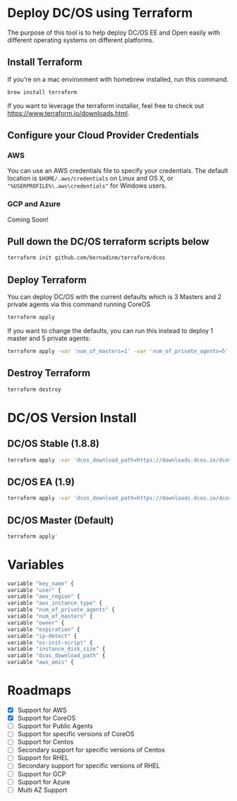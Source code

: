 # Deploy DC/OS using Terraform

The purpose of this tool is to help deploy DC/OS EE and Open easily with different operating systems on different platforms. 

## Install Terraform

If you're on a mac environment with homebrew installed, run this command.

```bash
brew install terraform
```

If you want to leverage the terraform installer, feel free to check out https://www.terraform.io/downloads.html.

## Configure your Cloud Provider Credentials

### AWS

You can use an AWS credentials file to specify your credentials. The default location is `$HOME/.aws/credentials` on Linux and OS X, or `"%USERPROFILE%\.aws\credentials"` for Windows users.

### GCP and Azure

Coming Soon!


## Pull down the DC/OS terraform scripts below

```bash
terraform init github.com/bernadinm/terraform/dcos
```

## Deploy Terraform

You can deploy DC/OS with the current defaults which is 3 Masters and 2 private agents via this command running CoreOS

```bash
terraform apply
```

If you want to change the defaults, you can run this instead to deploy 1 master and 5 private agents:

```bash
terraform apply -var 'num_of_masters=1' -var 'num_of_private_agents=5'
```

## Destroy Terraform

```bash
terraform destroy
```

# DC/OS Version Install

## DC/OS Stable (1.8.8)
```bash
terraform apply -var 'dcos_download_path=https://downloads.dcos.io/dcos/stable/dcos_generate_config.sh'
```

## DC/OS EA (1.9)
```bash
terraform apply -var 'dcos_download_path=https://downloads.dcos.io/dcos/EarlyAccess/dcos_generate_config.sh'
```

## DC/OS Master (Default)
```bash
terraform apply'
```

# Variables

```bash
variable "key_name" {
variable "user" {
variable "aws_region" {
variable "aws_instance_type" {
variable "num_of_private_agents" {
variable "num_of_masters" {
variable "owner" {
variable "expiration" {
variable "ip-detect" {
variable "os-init-script" {
variable "instance_disk_size" {
variable "dcos_download_path" {
variable "aws_amis" {
```

# Roadmaps

- [X] Support for AWS
- [X] Support for CoreOS
- [ ] Support for Public Agents
- [ ] Support for specific versions of CoreOS
- [ ] Support for Centos
- [ ] Secondary support for specific versions of Centos
- [ ] Support for RHEL
- [ ] Secondary support for specific versions of RHEL
- [ ] Support for GCP
- [ ] Support for Azure
- [ ] Multi AZ Support
